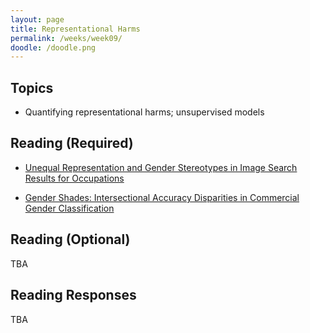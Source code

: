 ```yaml
---
layout: page
title: Representational Harms
permalink: /weeks/week09/
doodle: /doodle.png
---
```


## Topics

* Quantifying representational harms; unsupervised models

## Reading (Required)

* [Unequal Representation and Gender Stereotypes in Image Search Results for Occupations](https://www.csee.umbc.edu/~cmat/Pubs/KayMatuszekMunsonCHI2015GenderImageSearch.pdf)

* [Gender Shades: Intersectional Accuracy Disparities in Commercial Gender Classification](http://proceedings.mlr.press/v81/buolamwini18a/buolamwini18a.pdf)

## Reading (Optional)

TBA

## Reading Responses

TBA
